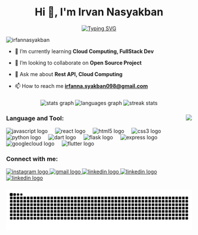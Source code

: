 <h1 align="center">Hi 👋, I'm Irvan Nasyakban</h1>

<div align="center">
  <a href="https://git.io/typing-svg">
    <img src="https://readme-typing-svg.demolab.com?font=Fira+Code&pause=1000&color=F7C818&center=true&vCenter=true&random=false&width=435&lines=Fullstack+Developer;Cloud+Computing" alt="Typing SVG" />
  </a>
</div>


<p align="left"> <img src="https://komarev.com/ghpvc/?username=irfannasyakban&label=Profile%20views&color=0e75b6&style=flat" alt="irfannasyakban" /> </p>

- 🌱 I’m currently learning **Cloud Computing, FullStack Dev**

- 👯 I’m looking to collaborate on **Open Source Project**

- 💬 Ask me about **Rest API, Cloud Computing**

- 📫 How to reach me **irfanna.syakban098@gmail.com**

###

<div align="center">
  <img src="https://github-readme-stats.vercel.app/api?username=IrfanNasyakban&hide_title=false&hide_rank=false&show_icons=true&include_all_commits=true&count_private=true&disable_animations=false&theme=dracula&locale=en&hide_border=false" height="150" alt="stats graph"  />
  <img src="https://github-readme-stats.vercel.app/api/top-langs?username=IrfanNasyakban&locale=en&hide_title=false&layout=compact&card_width=320&langs_count=5&theme=dracula&hide_border=false" height="150" alt="languages graph"  />
  <img width=390 src="https://github-readme-streak-stats-salesp07.vercel.app/?user=IrfanNasyakban&count_private=true&theme=dark&border_radius=10" alt="streak stats"/>
</div>

###

<img align="right" height="150" src="https://github.com/IrfanNasyakban/IrfanNasyakban/assets/70449673/5030d399-7d62-4bdf-926f-1246a83bff8d"  />

###
<h3 align="left">Language and Tool:</h3>
<div align="left">
  <img src="https://cdn.jsdelivr.net/gh/devicons/devicon/icons/javascript/javascript-original.svg" height="30" alt="javascript logo"  />
  <img width="12" />
  <img src="https://cdn.jsdelivr.net/gh/devicons/devicon/icons/react/react-original.svg" height="30" alt="react logo"  />
  <img width="12" />
  <img src="https://cdn.jsdelivr.net/gh/devicons/devicon/icons/html5/html5-original.svg" height="30" alt="html5 logo"  />
  <img width="12" />
  <img src="https://cdn.jsdelivr.net/gh/devicons/devicon/icons/css3/css3-original.svg" height="30" alt="css3 logo"  />
  <img width="12" />
  <img src="https://cdn.jsdelivr.net/gh/devicons/devicon/icons/python/python-original.svg" height="30" alt="python logo"  />
  <img width="12" />
  <img src="https://cdn.jsdelivr.net/gh/devicons/devicon/icons/dart/dart-original.svg" height="30" alt="dart logo"  />
  <img width="12" />
  <img src="https://cdn.jsdelivr.net/gh/devicons/devicon/icons/flask/flask-original.svg" height="30" alt="flask logo"  />
  <img width="12" />
  <img src="https://cdn.jsdelivr.net/gh/devicons/devicon/icons/express/express-original.svg" height="30" alt="express logo"  />
  <img width="12" />
  <img src="https://cdn.jsdelivr.net/gh/devicons/devicon/icons/googlecloud/googlecloud-original.svg" height="30" alt="googlecloud logo"  />
  <img width="12" />
  <img src="https://cdn.jsdelivr.net/gh/devicons/devicon/icons/flutter/flutter-original.svg" height="30" alt="flutter logo"  />
</div>

###

<h3 align="left">Connect with me:</h3>
<div align="left">
  <a href="https://www.instagram.com/irfannasyakban?igshid=OGQ5ZDc2ODk2ZA==" target="_blank">
    <img src="https://img.shields.io/static/v1?message=Instagram&logo=instagram&label=&color=E4405F&logoColor=white&labelColor=&style=for-the-badge" height="35" alt="instagram logo"  />
  </a>
  <a href="mailto:irfanna.syakban098.email@gmail.com" target="_blank">
    <img src="https://img.shields.io/static/v1?message=Gmail&logo=gmail&label=&color=D14836&logoColor=white&labelColor=&style=for-the-badge" height="35" alt="gmail logo"  />
  </a>
  <a href="https://www.linkedin.com/in/irvan-na-syakban-991b98233/" target="_blank">
    <img src="https://img.shields.io/static/v1?message=LinkedIn&logo=linkedin&label=&color=0077B5&logoColor=white&labelColor=&style=for-the-badge" height="35" alt="linkedin logo"  />
  </a>
  <a href="https://www.hackerrank.com/profile/irfanna_syakban1" target="_blank">
    <img src="https://img.shields.io/badge/HackerRank-SAS?logo=hackerrank&logoColor=white&color=%2300EA64&style=for-the-badge" height="35" alt="linkedin logo"  />
  </a>
  <a href="https://www.tiktok.com/@irfannasyakban2" target="_blank">
    <img src="https://img.shields.io/badge/TIKTOK-SAS?logo=TikTok&color=%23000000&style=for-the-badge" height="35" alt="linkedin logo"  />
  </a>
</div>


###

<div align="center">
<picture>
  <source media="(prefers-color-scheme: dark)" srcset="https://raw.githubusercontent.com/IrfanNasyakban/IrfanNasyakban/output/github-contribution-grid-snake-dark.svg">
  <source media="(prefers-color-scheme: light)" srcset="https://raw.githubusercontent.com/IrfanNasyakban/IrfanNasyakban/output/github-contribution-grid-snake.svg">
  <img alt="github contribution grid snake animation" src="https://raw.githubusercontent.com/IrfanNasyakban/IrfanNasyakban/output/github-contribution-grid-snake.svg">
</picture>
</div>

###

